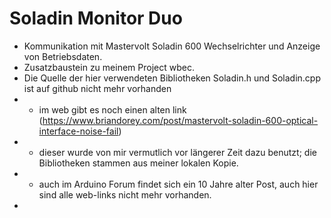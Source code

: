 # Soladin Monitor Duo
- Kommunikation mit Mastervolt Soladin 600 Wechselrichter und Anzeige von Betriebsdaten.
- Zusatzbaustein zu meinem Project wbec.
- Die Quelle der hier verwendeten Bibliotheken Soladin.h und Soladin.cpp ist auf github nicht mehr vorhanden
- - im web gibt es noch einen alten link (https://www.briandorey.com/post/mastervolt-soladin-600-optical-interface-noise-fail)
- - dieser wurde von mir vermutlich vor längerer Zeit dazu benutzt; die Bibliotheken stammen aus meiner lokalen Kopie.
- - auch im Arduino Forum findet sich ein 10 Jahre alter Post, auch hier sind alle web-links nicht mehr vorhanden.
- 
